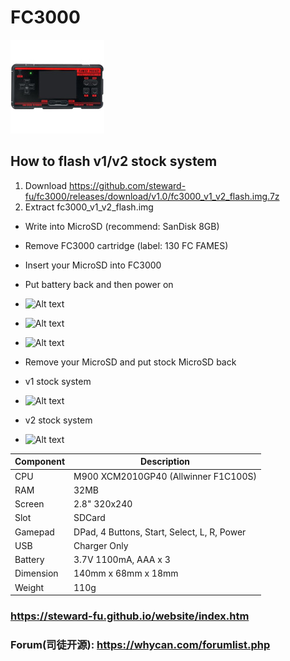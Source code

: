 # FC3000
![Alt text](imgs/main.jpg)

## How to flash v1/v2 stock system
1. Download https://github.com/steward-fu/fc3000/releases/download/v1.0/fc3000_v1_v2_flash.img.7z
2. Extract fc3000_v1_v2_flash.img
-  Write into MicroSD (recommend: SanDisk 8GB)
-  Remove FC3000 cartridge (label: 130 FC FAMES)
-  Insert your MicroSD into FC3000
-  Put battery back and then power on
-  ![Alt text](https://steward-fu.github.io/website/handheld/fc3000/v1v2_flash/4.jpg)
-  ![Alt text](https://steward-fu.github.io/website/handheld/fc3000/v1v2_flash/6.jpg)
-  ![Alt text](https://steward-fu.github.io/website/handheld/fc3000/v1v2_flash/8.jpg)
-  Remove your MicroSD and put stock MicroSD back
  
-  v1 stock system
-  ![Alt text](https://steward-fu.github.io/website/handheld/fc3000/v1v2_flash/10.jpg)
  
-  v2 stock system
-  ![Alt text](https://steward-fu.github.io/website/handheld/fc3000/v1v2_flash/11.jpg)
  
|Component|Description                                |
|---------|-------------------------------------------|
|CPU      |M900 XCM2010GP40 (Allwinner F1C100S)       |
|RAM      |32MB                                       |
|Screen   |2.8" 320x240                               |
|Slot     |SDCard                                     |
|Gamepad  |DPad, 4 Buttons, Start, Select, L, R, Power|
|USB      |Charger Only                               |
|Battery  |3.7V 1100mA, AAA x 3                       |
|Dimension|140mm x 68mm x 18mm                        |
|Weight   |110g                                       |

### https://steward-fu.github.io/website/index.htm
### Forum(司徒开源): https://whycan.com/forumlist.php
